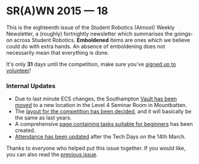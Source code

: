 # SR(A)WN 2015 — 18

This is the eighteenth issue of the Student Robotics (Almost) Weekly Newsletter, a (roughly) fortnightly newsletter which summarises the goings‐on across Student Robotics. **Emboldened** items are ones which we believe could do with extra hands. An absence of emboldening does not necessarily mean that everything is done.

It's only **31** days until the competition, make sure you've [signed up to volunteer][list-volunteer-survey]!

### Internal Updates

- Due to last minute ECS changes, the Southampton [Vault has been moved][list-vault-move] to a new location in the Level 4 Seminar Room in Mountbatten.
- The [layout for the competition has been decided][list-competition-layout], and it will basically be the same as last years.
- A comprehensive [page containing tasks suitable for beginners][trac-beginner-tasks] has been created.
- [Attendance has been updated][trac-attendance] after the Tech Days on the 14th March.

Thanks to everyone who helped put this issue together. If you would like, you can also read the [previous issue][list-previous-issue].

[list-volunteer-survey]: https://groups.google.com/d/topic/srobo/U2avfua2LVg/discussion
[list-previous-issue]: https://groups.google.com/d/topic/srobo/jAEpPCXcbSo/discussion
[list-vault-move]: https://groups.google.com/d/topic/srobo/IwXUVzX3kbU/discussion
[list-competition-layout]: https://groups.google.com/d/topic/srobo/gWHwh2uVc3k/discussion
[trac-beginner-tasks]: https://www.studentrobotics.org/trac/wiki/Volunteers/BeginnerTasks
[trac-attendance]: https://www.studentrobotics.org/trac/wiki/Tech%20Days/Attendance